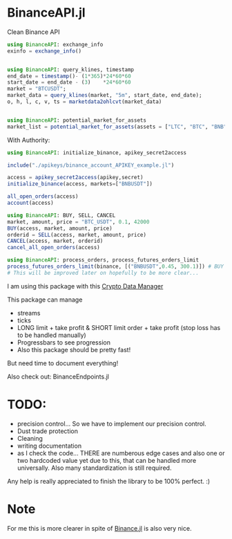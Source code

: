 # BinanceAPI.jl
Clean Binance API

```julia
using BinanceAPI: exchange_info
exinfo = exchange_info()


using BinanceAPI: query_klines, timestamp
end_date = timestamp()- (1*365)*24*60*60
start_date = end_date - (3)    *24*60*60
market = "BTCUSDT";
market_data = query_klines(market, "5m", start_date, end_date);
o, h, l, c, v, ts = marketdata2ohlcvt(market_data)


using BinanceAPI: potential_market_for_assets
market_list = potential_market_for_assets(assets = ["LTC", "BTC", "BNB", "USDT"])
```

With Authority:
```julia
using BinanceAPI: initialize_binance, apikey_secret2access

include("./apikeys/binance_account_APIKEY_example.jl")

access = apikey_secret2access(apikey,secret)
initialize_binance(access, markets=["BNBUSDT"])

all_open_orders(access)
account(access)        
```

```julia
using BinanceAPI: BUY, SELL, CANCEL
market, amount, price = "BTC_USDT", 0.1, 42000
BUY(access, market, amount, price)
orderid = SELL(access, market, amount, price)
CANCEL(access, market, orderid)
cancel_all_open_orders(access)
```

```julia
using BinanceAPI: process_orders, process_futures_orders_limit
process_futures_orders_limit(binance, [("BNBUSDT",0.45, 300.1)]) # BUY 0.45 of the portfolio on 300.1 USDT / BNB. So no leverage yet. 
# This will be improved later on hopefully to be more clear...
```

I am using this package with this [Crypto Data Manager](https://github.com/Cvikli/CryptoOHLCV.jl)

This package can manage 
- streams
- ticks
- LONG limit + take profit & SHORT limit order + take profit (stop loss has to be handled manually)
- Progressbars to see progression
- Also this package should be pretty fast!

But need time to document everything!

Also check out: BinanceEndpoints.jl

# TODO:
- precision control... So we have to implement our precision control. 
- Dust trade protection
- Cleaning
- writing documentation
- as I check the code... THERE are numberous edge cases and also one or two hardcoded value yet due to this, that can be handled more universally. Also many standardization is still required. 

Any help is really appreciated to finish the library to be 100% perfect. :)

# Note
For me this is more clearer in spite of [Binance.jl](https://github.com/DennisRutjes/Binance.jl) is also very nice.
